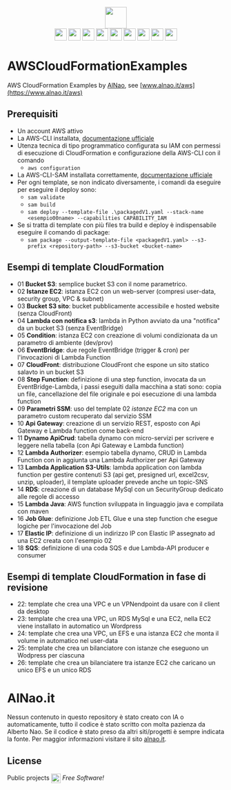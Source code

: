 <p align="center">
    <a href="https://www.alnao.it/">
      <img src="https://img.shields.io/badge/alnao-.it-blue?logo=amazoncloudwatch&logoColor=A6C9E2" height="50px;"  />
    </a>
    <br />
    <img src="https://img.shields.io/badge/AWS-%23FF9900?style=plastic&logo=AmazonAWS&logoColor=black" style="height:28px;" />
    <img src="https://img.shields.io/badge/Ec2-%23FF9900?style=plastic&logo=amazon-ec2&logoColor=black" style="height:28px;" />
    <img src="https://img.shields.io/badge/Lambda-%23FF9900?style=plastic&logo=AWSlambda&logoColor=black" style="height:28px;" />
    <img src="https://img.shields.io/badge/S3-%23569A31?style=plastic&logo=amazon-s3&logoColor=black" style="height:28px;" />
    <img src="https://img.shields.io/badge/RDS-%23527FFF?style=plastic&logo=amazon-rds&logoColor=black" style="height:28px;" />
    <img src="https://img.shields.io/badge/DynamoDB-%23527FFF?style=plastic&logo=amazon-DynamoDB&logoColor=black" style="height:28px;" />
    <img src="https://img.shields.io/badge/CloudWatch-%23FF4F8B?style=plastic&logo=amazon-cloudwatch&logoColor=black" style="height:28px;" />
    <img src="https://img.shields.io/badge/API Gateway-%23FF4F8B?style=plastic&logo=amazon-API-Gateway&logoColor=black" style="height:28px;" />
    <img src="https://img.shields.io/badge/SQS-%23FF4F8B?style=plastic&logo=amazon-sqs&logoColor=black" style="height:28px;" />
</p>


# AWSCloudFormationExamples
AWS CloudFormation Examples by [AlNao](https://www.alnao.it/aws), see [www.alnao.it/aws](https://www.alnao.it/aws)


## Prerequisiti
- Un account AWS attivo
- La AWS-CLI installata, [documentazione ufficiale](https://docs.aws.amazon.com/it_it/cli/v1/userguide/cli-chap-install.html)
- Utenza tecnica di tipo programmatico configurata su IAM con permessi di esecuzione di CloudFormation e configurazione della AWS-CLI con il comando
    - ```aws configuration```
- La AWS-CLI-SAM installata correttamente, [documentazione ufficiale](https://docs.aws.amazon.com/serverless-application-model/latest/developerguide/serverless-sam-cli-install.html)
- Per ogni template, se non indicato diversamente, i comandi da eseguire per eseguire il deploy sono:
  - ```sam validate```
  - ```sam build```
  - ```sam deploy --template-file .\packagedV1.yaml --stack-name <esempio00name> --capabilities CAPABILITY_IAM```
- Se si tratta di template con più files tra build e deploy è indispensabile eseguire il comando di package:
  - ```sam package --output-template-file <packagedV1.yaml> --s3-prefix <repository-path> --s3-bucket <bucket-name>```


## Esempi di template CloudFormation
- 01 **Bucket S3**: semplice bucket S3 con il nome parametrico.
- 02 **Istanze EC2**: istanza EC2 con un web-server (compresi user-data, security group, VPC & subnet)
- 03 **Bucket S3 sito**: bucket pubblicamente accessibile e hosted website (senza CloudFront)
- 04 **Lambda con notifica s3**: lambda in Python avviato da una "notifica" da un bucket S3 (senza EventBridge)
- 05 **Condition**: istanza EC2 con creazione di volumi condizionata da un parametro di ambiente (dev/prov)
- 06 **EventBridge**: due regole EventBridge (trigger & cron) per l'invocazioni di Lambda Function 
- 07 **CloudFront**: distribuzione CloudFront che espone un sito statico salavto in un bucket S3
- 08 **Step Function**: definizione di una step function, invocata da un EventBridge-Lambda, i passi eseguiti dalla macchina a stati sono: copia un file, cancellazione del file originale e poi esecuzione di una lambda function
- 09 **Parametri SSM**: uso del template 02 *istanze EC2* ma con un parametro custom recuperato dal servizio SSM
- 10 **Api Gateway**: creazione di un servizio REST, esposto con Api Gateway e Lambda function come back-end
- 11 **Dynamo ApiCrud**: tabella dynamo con micro-servizi per scrivere e leggere nella tabella (con Api Gateway e Lambda function)
- 12 **Lambda Authorizer**: esempio tabella dynamo, CRUD in Lambda Function con in aggiunta una Lambda Authorizer per Api Gateway
- 13 **Lambda Application S3-Utils**: lambda application con lambda function per gestire contenuti S3 (api get, presigned url, excel2csv, unzip, uploader), il template uploader prevede anche un topic-SNS
- 14 **RDS**: creazione di un database MySql con un SecurityGroup dedicato alle regole di accesso
- 15 **Lambda Java**: AWS function sviluppata in linguaggio java e compilata con maven
- 16 **Job Glue**: definizione Job ETL Glue e una step function che esegue logiche per l'invocazione del Job
- 17 **Elastic IP**: definizione di un indirizzo IP con Elastic IP assegnato ad una EC2 creata con l'esempio 02
- 18 **SQS**: definizione di una coda SQS e due Lambda-API producer e consumer

## Esempi di template CloudFormation in fase di revisione
- 22: template che crea una VPC e un VPNendpoint da usare con il client da desktop
- 23: template che crea una VPC, un RDS MySql e una EC2, nella EC2 viene installato in automatico un Wordpress
- 24: template che crea una VPC, un EFS e una istanza EC2 che monta il volume in automatico nel user-data
- 25: template che crea un bilanciatore con istanze che eseguono un Wodpress per ciascuna
- 26: template che crea un bilanciatere tra istanze EC2 che caricano un unico EFS e un unico RDS


# AlNao.it
Nessun contenuto in questo repository è stato creato con IA o automaticamente, tutto il codice è stato scritto con molta pazienza da Alberto Nao. Se il codice è stato preso da altri siti/progetti è sempre indicata la fonte. Per maggior informazioni visitare il sito [alnao.it](https://www.alnao.it/).


## License
Public projects 
<a href="https://it.wikipedia.org/wiki/GNU_General_Public_License"  valign="middle"><img src="https://img.shields.io/badge/License-GNU-blue" style="height:22px;"  valign="middle"></a> 
*Free Software!*
